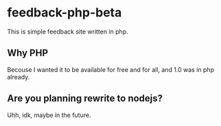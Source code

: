 # feedback-php-beta
This is simple feedback site written in php.
## Why PHP
Becouse I wanted it to be available for free and for all, and 1.0 was in php already.
## Are you planning rewrite to nodejs?
Uhh, idk, maybe in the future.
